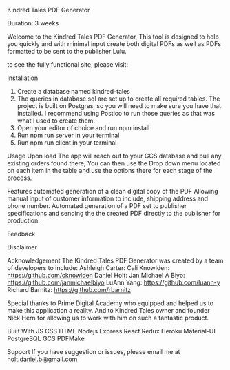Kindred Tales PDF Generator

Duration: 3 weeks

Welcome to the Kindred Tales PDF Generator, This tool is designed to help you quickly and with minimal input create both digital PDFs as well as PDFs formatted to be sent to the publisher Lulu.

to see the fully functional site, please visit:

Installation

1. Create a database named kindred-tales
2. The queries in database.sql are set up to create all required tables. The project is built on Postgres, so you will need to make sure you have that installed. I recommend using Postico to run those queries as that was what I used to create them.
3. Open your editor of choice and run npm install
4. Run npm run server in your terminal
5. Run npm run client in your terminal

Usage
Upon load The app will reach out to your GCS database and pull any existing orders found there, You can then use the Drop down menu located on each item in the table and use the options there for each stage of the process.

Features
automated generation of a clean digital copy of the PDF
Allowing manual input of customer information to include, shipping address and phone number.
Automated generation of a PDF set to publisher specifications and sending the the created PDF directly to the publisher for production.

Feedback

Disclaimer

Acknowledgement
The Kindred Tales PDF Generator was created by a team of developers to include:
Ashleigh Carter:
Cali Knowlden: https://github.com/cknowlden
Daniel Holt:
Jan Michael A Biyo: https://github.com/janmichaelbiyo
LuAnn Yang: https://github.com/luann-y
Richard Barnitz: https://github.com/rbarnitz

Special thanks to Prime Digital Academy who equipped and helped us to make this application a reality. And to Kindred Tales owner and founder Nick Hern for allowing us to work with him on such a fantastic product.

Built With
JS
CSS
HTML
Nodejs
Express
React
Redux
Heroku
Material-UI
PostgreSQL
GCS
PDFMake

Support
If you have suggestion or issues, please email me at holt.daniel.b@gmail.com
